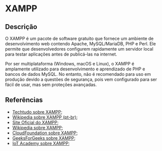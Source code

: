 # XAMPP


## Descrição

O XAMPP é um pacote de software gratuito que fornece um ambiente de desenvolvimento web contendo Apache, MySQL/MariaDB, PHP e Perl. Ele permite que desenvolvedores configurem rapidamente um servidor local para testar aplicações antes de publicá-las na internet.

Por ser multiplataforma (Windows, macOS e Linux), o XAMPP é amplamente utilizado para desenvolvimento e aprendizado de PHP e bancos de dados MySQL. No entanto, não é recomendado para uso em produção devido a questões de segurança, pois vem configurado para ser fácil de usar, mas sem proteções avançadas.

## Referências

- [Techtudo sobre XAMPP](https://www.techtudo.com.br/noticias/2012/02/o-que-e-xampp-e-para-que-serve.ghtml);
- [Wikipedia sobre XAMPP (pt-br)](https://pt.wikipedia.org/wiki/XAMPP);
- [Site Oficial do XAMPP](https://www.apachefriends.org/pt_br/about.html);
- [Wikipedia sobre XAMPP](https://en.wikipedia.org/wiki/XAMPP);
- [CloudFoundation sobre XAMPP](https://cloudfoundation.com/blog/what-is-xampp/);
- [GeeksForGeeks sobre XAMPP](https://www.geeksforgeeks.org/xampp-full-form/);
- [IoT Academy sobre XAMPP](https://www.theiotacademy.co/blog/xampp-server/);